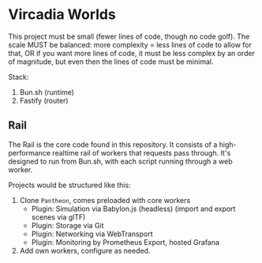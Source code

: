 # Vircadia Worlds

This project must be small (fewer lines of code, though no code golf). The scale MUST be balanced: more complexity = less lines of code to allow for that, OR if you want more lines of code, it must be less complex by an order of magnitude, but even then the lines of code must be minimal.

Stack:
1. Bun.sh (runtime) 
2. Fastify (router)

## Rail

The Rail is the core code found in this repository. It consists of a high-performance realtime rail of workers that requests pass through. It's designed to run from Bun.sh, with each script running through a web worker.

Projects would be structured like this:

1. Clone `Pantheon`, comes preloaded with core workers
   - Plugin: Simulation via Babylon.js (headless) (import and export scenes via glTF)
   - Plugin: Storage via Git
   - Plugin: Networking via WebTransport
   - Plugin: Monitoring by Prometheus Export, hosted Grafana
2. Add own workers, configure as needed.

